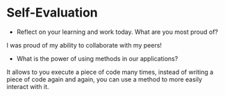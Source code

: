 # Self-Evaluation

- Reflect on your learning and work today. What are you most proud of?

I was proud of my ability to collaborate with my peers!

- What is the power of using methods in our applications?

It allows to you execute a piece of code many times, instead of writing a piece of code again and again, you can use a method
to more easily interact with it.